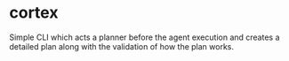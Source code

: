 # cortex

Simple CLI which acts a planner before the agent execution and creates a detailed plan along with the validation of how the plan works.
